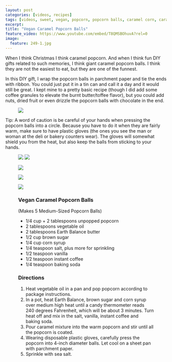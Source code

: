 ```yaml
---
layout: post
categories: [videos, recipes]
tags: [videos, sweet, vegan, popcorn, popcorn balls, caramel corn, caramel, caramel popcorn]
excerpt: 
title: "Vegan Caramel Popcorn Balls"
feature_video: https://www.youtube.com/embed/T8QMSBOhuvA?rel=0
image:
  feature: 249-1.jpg
---
```


When I think Christmas I think caramel popcorn. And when I think fun DIY gifts related to such memories, I think giant caramel popcorn balls.  I think they are not the easiest to eat, but they are one of the funnest.

In this DIY gift, I wrap the popcorn balls in parchment paper and tie the ends with ribbon.  You could just put it in a tin can and call it a day and it would still be great.  I kept mine to a pretty basic recipe (though I did add some coffee granules to elevate the burnt butter/toffee flavor), but you could add nuts, dried fruit or even drizzle the popcorn balls with chocolate in the end.

<figure>
    <img src="/images/249-5.jpg">
</figure> 

Tip: A word of caution is be careful of your hands when pressing the popcorn balls into a circle.  Because you have to do it when they are fairly warm, make sure to have plastic gloves (the ones you see the man or woman at the deli or bakery counters wear).  The gloves will somewhat shield you from the heat, but also keep the balls from sticking to your hands.

<figure class="half">
    <img src="/images/249-2.jpg">
    <img src="/images/249-3.jpg">
</figure> 

<figure>
    <img src="/images/249-4.jpg">
</figure> 

<figure>
    <img src="/images/249-6.jpg">
</figure> 

<figure>
    <img src="/images/249-1.jpg">
</figure> 

<figure class="ingredients" markdown="1">

### Vegan Caramel Popcorn Balls

(Makes 5 Medium-Sized Popcorn Balls)

- 1/4 cup + 2 tablespoons unpopped popcorn
- 2 tablespoons vegetable oil
- 2 tablespoons Earth Balance butter
- 1/2 cup brown sugar
- 1/4 cup corn syrup
- 1/4 teaspoon salt, plus more for sprinkling
- 1/2 teaspoon vanilla
- 1/2 teaspoon instant coffee 
- 1/4 teaspoon baking soda

</figure>

<figure class="directions" markdown="1">

### Directions

1. Heat vegetable oil in a pan and pop popcorn according to package instructions.
2. In a pot, heat Earth Balance, brown sugar and corn syrup over medium high heat until a candy thermometer reads 240 degrees Fahrenheit, which will be about 3 minutes.  Turn heat off and mix in the salt, vanilla, instant coffee and baking soda. 
3. Pour caramel mixture into the warm popcorn and stir until all the popcorn is coated.
4. Wearing disposable plastic gloves, carefully press the popcorn into 4-inch diameter balls.  Let cool on a sheet pan with parchment paper.
5. Sprinkle with sea salt.

